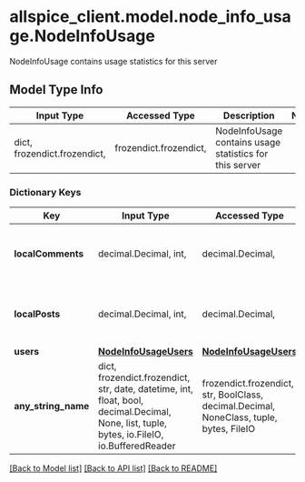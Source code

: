 # allspice_client.model.node_info_usage.NodeInfoUsage

NodeInfoUsage contains usage statistics for this server

## Model Type Info
Input Type | Accessed Type | Description | Notes
------------ | ------------- | ------------- | -------------
dict, frozendict.frozendict,  | frozendict.frozendict,  | NodeInfoUsage contains usage statistics for this server | 

### Dictionary Keys
Key | Input Type | Accessed Type | Description | Notes
------------ | ------------- | ------------- | ------------- | -------------
**localComments** | decimal.Decimal, int,  | decimal.Decimal,  |  | [optional] value must be a 64 bit integer
**localPosts** | decimal.Decimal, int,  | decimal.Decimal,  |  | [optional] value must be a 64 bit integer
**users** | [**NodeInfoUsageUsers**](NodeInfoUsageUsers.md) | [**NodeInfoUsageUsers**](NodeInfoUsageUsers.md) |  | [optional] 
**any_string_name** | dict, frozendict.frozendict, str, date, datetime, int, float, bool, decimal.Decimal, None, list, tuple, bytes, io.FileIO, io.BufferedReader | frozendict.frozendict, str, BoolClass, decimal.Decimal, NoneClass, tuple, bytes, FileIO | any string name can be used but the value must be the correct type | [optional]

[[Back to Model list]](../../README.md#documentation-for-models) [[Back to API list]](../../README.md#documentation-for-api-endpoints) [[Back to README]](../../README.md)

